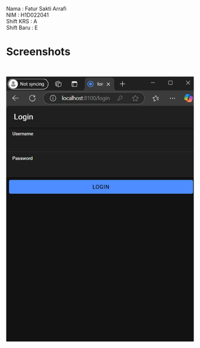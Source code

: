 Nama       : Fatur Sakti Arrafi <br>
NIM        : H1D022041<br>
Shift KRS  : A<br>
Shift Baru : E<br>

<h1>Screenshots</h1><br>

![alt text](https://github.com/fatur251003/LabMobile8_Fatur-Sakti-Arrafi_Shift-E/blob/main/images/Screenshot%202024-10-31%20094625.png)
